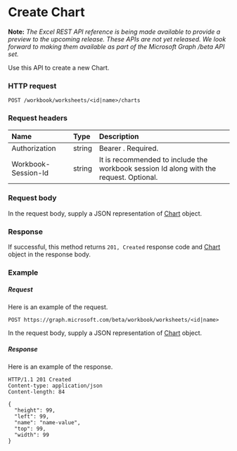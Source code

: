# Create Chart

**Note:** _The Excel REST API reference is being made available to provide a preview to the upcoming release. These APIs are not yet released. We look forward to making them available as part of the Microsoft Graph /beta API set._

Use this API to create a new Chart.
### HTTP request
<!-- { "blockType": "ignored" } -->
```http
POST /workbook/worksheets/<id|name>/charts

```
### Request headers
| Name       | Type | Description|
|:---------------|:--------|:----------|
| Authorization  |string | Bearer <token>. Required.| 
| Workbook-Session-Id  |string |It is recommended to include the workbook session Id along with the request. Optional.|

### Request body
In the request body, supply a JSON representation of [Chart](../resources/chart.md) object.


### Response
If successful, this method returns `201, Created` response code and [Chart](../resources/chart.md) object in the response body.

### Example
##### Request
Here is an example of the request.
<!-- {
  "blockType": "request",
  "name": "create_chart_from_worksheet"
}-->
```http
POST https://graph.microsoft.com/beta/workbook/worksheets/<id|name>
```
In the request body, supply a JSON representation of [Chart](../resources/chart.md) object.
##### Response
Here is an example of the response.
<!-- {
  "blockType": "response",
  "truncated": false,
  "@odata.type": "microsoft.graph.chart"
} -->
```http
HTTP/1.1 201 Created
Content-type: application/json
Content-length: 84

{
  "height": 99,
  "left": 99,
  "name": "name-value",
  "top": 99,
  "width": 99
}
```

<!-- uuid: 8fcb5dbc-d5aa-4681-8e31-b001d5168d79
2015-10-25 14:57:30 UTC -->
<!-- {
  "type": "#page.annotation",
  "description": "Create Chart",
  "keywords": "",
  "section": "documentation",
  "tocPath": ""
}-->